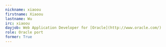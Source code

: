 ```yaml
---
nickname: xiaoou
firstname: Xiaoou
lastname: Wu
irc: xiaoou
dayjob: Web Application Developer for [Oracle](http://www.oracle.com/)
role: Oracle port
former: True
---
```


